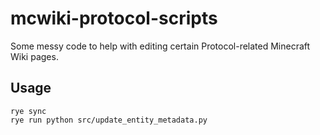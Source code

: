 # mcwiki-protocol-scripts

Some messy code to help with editing certain Protocol-related Minecraft Wiki pages.

## Usage

```
rye sync
rye run python src/update_entity_metadata.py
```